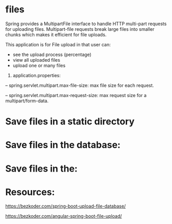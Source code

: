 # files
Spring provides a MultipartFile interface to handle HTTP multi-part requests for uploading files. Multipart-file requests break large files into smaller chunks which makes it efficient for file uploads.


This application is for File upload in that user can:

- see the upload process (percentage)
- view all uploaded files
- upload one or many files

1. application.properties:

– spring.servlet.multipart.max-file-size: max file size for each request.

– spring.servlet.multipart.max-request-size: max request size for a multipart/form-data.

# Save files in a static directory



# Save files in the database:

# Save files in the:

# Resources:
https://bezkoder.com/spring-boot-upload-file-database/

https://bezkoder.com/angular-spring-boot-file-upload/
